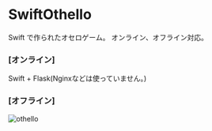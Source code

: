 # SwiftOthello

Swift で作られたオセロゲーム。
オンライン、オフライン対応。

### [オンライン]
Swift + Flask(Nginxなどは使っていません。)
### [オフライン]

![othello](https://user-images.githubusercontent.com/46663023/55683461-1df5ac80-597b-11e9-94fb-799a14d881d2.gif)
